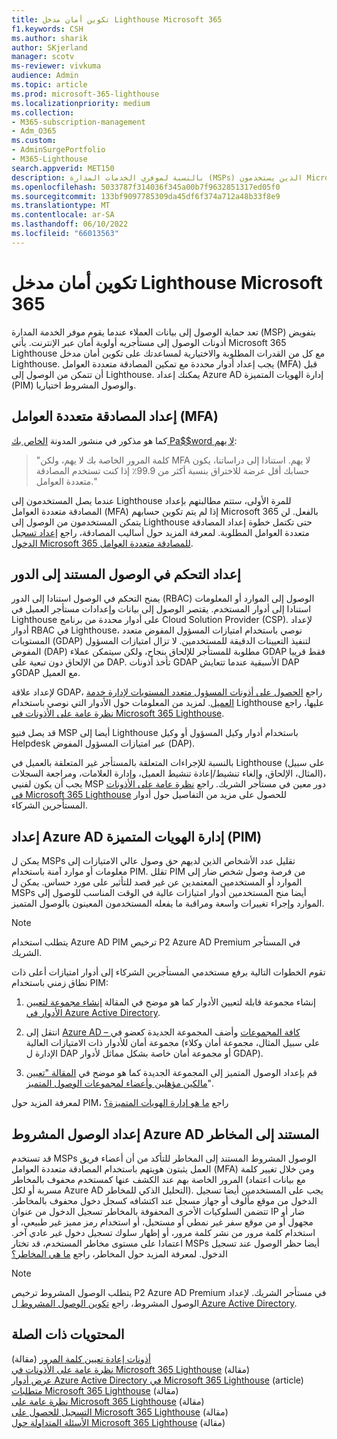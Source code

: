 ```yaml
---
title: تكوين أمان مدخل Lighthouse Microsoft 365
f1.keywords: CSH
ms.author: sharik
author: SKjerland
manager: scotv
ms-reviewer: vivkuma
audience: Admin
ms.topic: article
ms.prod: microsoft-365-lighthouse
ms.localizationpriority: medium
ms.collection:
- M365-subscription-management
- Adm_O365
ms.custom:
- AdminSurgePortfolio
- M365-Lighthouse
search.appverid: MET150
description: بالنسبة لموفري الخدمات المدارة (MSPs) الذين يستخدمون Microsoft 365 Lighthouse، تعرف على كيفية تكوين أمان المدخل.
ms.openlocfilehash: 5033787f314036f345a00b7f9632851317ed05f0
ms.sourcegitcommit: 133bf9097785309da45df6f374a712a48b33f8e9
ms.translationtype: MT
ms.contentlocale: ar-SA
ms.lasthandoff: 06/10/2022
ms.locfileid: "66013563"
---
```

# <a name="configure-microsoft-365-lighthouse-portal-security"></a>تكوين أمان مدخل Lighthouse Microsoft 365

تعد حماية الوصول إلى بيانات العملاء عندما يقوم موفر الخدمة المدارة (MSP) بتفويض أذونات الوصول إلى مستأجريه أولوية أمان عبر الإنترنت. يأتي Microsoft 365 Lighthouse مع كل من القدرات المطلوبة والاختيارية لمساعدتك على تكوين أمان مدخل Lighthouse. يجب إعداد أدوار محددة مع تمكين المصادقة متعددة العوامل (MFA) قبل أن تتمكن من الوصول إلى Lighthouse. يمكنك إعداد Azure AD إدارة الهويات المتميزة (PIM) والوصول المشروط اختياريا.

## <a name="set-up-multifactor-authentication-mfa"></a>إعداد المصادقة متعددة العوامل (MFA)

كما هو مذكور في منشور المدونة [الخاص بك Pa$$word لا يهم](https://techcommunity.microsoft.com/t5/azure-active-directory-identity/your-pa-word-doesn-t-matter/ba-p/731984):

> "كلمة المرور الخاصة بك لا يهم، ولكن MFA لا يهم. استنادا إلى دراساتنا، يكون حسابك أقل عرضة للاختراق بنسبة أكثر من 99.9٪ إذا كنت تستخدم المصادقة متعددة العوامل."

عندما يصل المستخدمون إلى Lighthouse للمرة الأولى، ستتم مطالبتهم بإعداد المصادقة متعددة العوامل (MFA) إذا لم يتم تكوين حسابهم Microsoft 365 بالفعل. لن يتمكن المستخدمون من الوصول إلى Lighthouse حتى تكتمل خطوة إعداد المصادقة متعددة العوامل المطلوبة. لمعرفة المزيد حول أساليب المصادقة، راجع [إعداد تسجيل الدخول Microsoft 365 للمصادقة متعددة العوامل](https://support.microsoft.com/office/ace1d096-61e5-449b-a875-58eb3d74de14).

## <a name="set-up-role-based-access-control"></a>إعداد التحكم في الوصول المستند إلى الدور

يمنح التحكم في الوصول استنادا إلى الدور (RBAC) الوصول إلى الموارد أو المعلومات استنادا إلى أدوار المستخدم. يقتصر الوصول إلى بيانات وإعدادات مستأجر العميل في Lighthouse على أدوار محددة من برنامج Cloud Solution Provider (CSP). لإعداد أدوار RBAC في Lighthouse، نوصي باستخدام امتيازات المسؤول المفوض متعدد المستويات (GDAP) لتنفيذ التعيينات الدقيقة للمستخدمين. لا تزال امتيازات المسؤول المفوض (DAP) مطلوبة للمستأجر للإلحاق بنجاح، ولكن سيتمكن عملاء GDAP فقط قريبا من الإلحاق دون تبعية على DAP. تأخذ أذونات GDAP الأسبقية عندما تتعايش DAP وGDAP مع العميل.

لإعداد علاقة GDAP، راجع [الحصول على أذونات المسؤول متعدد المستويات لإدارة خدمة العميل](/partner-center/gdap-obtain-admin-permissions-to-manage-customer). لمزيد من المعلومات حول الأدوار التي نوصي باستخدام Lighthouse عليها، راجع [نظرة عامة على الأذونات في Microsoft 365 Lighthouse](m365-lighthouse-overview-of-permissions.md).

قد يصل فنيو MSP أيضا إلى Lighthouse باستخدام أدوار وكيل المسؤول أو وكيل Helpdesk عبر امتيازات المسؤول المفوض (DAP).

بالنسبة للإجراءات المتعلقة بالمستأجر غير المتعلقة بالعميل في Lighthouse (على سبيل المثال، الإلحاق، وإلغاء تنشيط/إعادة تنشيط العميل، وإدارة العلامات، ومراجعة السجلات)، يجب أن يكون لفنيي MSP دور معين في مستأجر الشريك. راجع [نظرة عامة على الأذونات في Microsoft 365 Lighthouse](m365-lighthouse-overview-of-permissions.md) للحصول على مزيد من التفاصيل حول أدوار المستأجرين الشركاء.

## <a name="set-up-azure-ad-privileged-identity-management-pim"></a>إعداد Azure AD إدارة الهويات المتميزة (PIM)

يمكن ل MSPs تقليل عدد الأشخاص الذين لديهم حق وصول عالي الامتيازات إلى معلومات أو موارد آمنة باستخدام PIM. تقلل PIM من فرصة وصول شخص ضار إلى الموارد أو المستخدمين المعتمدين عن غير قصد للتأثير على مورد حساس. يمكن ل MSPs أيضا منح المستخدمين أدوار امتيازات عالية في الوقت المناسب للوصول إلى الموارد وإجراء تغييرات واسعة ومراقبة ما يفعله المستخدمون المعينون بالوصول المتميز.

> [!NOTE]
> يتطلب استخدام Azure AD PIM ترخيص P2 Azure AD Premium في المستأجر الشريك.

تقوم الخطوات التالية برفع مستخدمي المستأجرين الشركاء إلى أدوار امتيازات أعلى ذات نطاق زمني باستخدام PIM:

1. إنشاء مجموعة قابلة لتعيين الأدوار كما هو موضح في المقالة [إنشاء مجموعة لتعيين الأدوار في Azure Active Directory](/azure/active-directory/roles/groups-create-eligible).

2. انتقل إلى [Azure AD – كافة المجموعات](https://portal.azure.com/#blade/Microsoft_AAD_IAM/GroupsManagementMenuBlade/AllGroups) وأضف المجموعة الجديدة كعضو في مجموعة أمان للأدوار ذات الامتيازات العالية (على سبيل المثال، مجموعة أمان وكلاء الإدارة ل DAP أو مجموعة أمان خاصة بشكل مماثل لأدوار GDAP).

3. قم بإعداد الوصول المتميز إلى المجموعة الجديدة كما هو موضح في [المقالة "تعيين مالكين مؤهلين وأعضاء لمجموعات الوصول المتميز](/azure/active-directory/privileged-identity-management/groups-assign-member-owner)".

لمعرفة المزيد حول PIM، راجع [ما هو إدارة الهويات المتميزة؟](/azure/active-directory/privileged-identity-management/pim-configure)

## <a name="set-up-risk-based-azure-ad-conditional-access"></a>إعداد الوصول المشروط Azure AD المستند إلى المخاطر

قد تستخدم MSPs الوصول المشروط المستند إلى المخاطر للتأكد من أن أعضاء فريق العمل يثبتون هويتهم باستخدام المصادقة متعددة العوامل (MFA) ومن خلال تغيير كلمة المرور الخاصة بهم عند الكشف عنها كمستخدم محفوف بالمخاطر (مع بيانات اعتماد مسربة أو لكل Azure AD التحليل الذكي للمخاطر). يجب على المستخدمين أيضا تسجيل الدخول من موقع مألوف أو جهاز مسجل عند اكتشافه كسجل دخول محفوف بالمخاطر. تتضمن السلوكيات الأخرى المحفوفة بالمخاطر تسجيل الدخول من عنوان IP ضار أو مجهول أو من موقع سفر غير نمطي أو مستحيل، أو استخدام رمز مميز غير طبيعي، أو استخدام كلمة مرور من نشر كلمة مرور، أو إظهار سلوك تسجيل دخول غير عادي آخر. اعتمادا على مستوى مخاطر المستخدم، قد تختار MSPs أيضا حظر الوصول عند تسجيل الدخول. لمعرفة المزيد حول المخاطر، راجع [ما هي المخاطر؟](/azure/active-directory/identity-protection/concept-identity-protection-risks)

> [!NOTE]
> يتطلب الوصول المشروط ترخيص P2 Azure AD Premium في مستأجر الشريك. لإعداد الوصول المشروط، راجع [تكوين الوصول المشروط ل Azure Active Directory](/appcenter/general/configuring-aad-conditional-access).

## <a name="related-content"></a>المحتويات ذات الصلة

[أذونات إعادة تعيين كلمة المرور](/azure/active-directory/roles/permissions-reference#password-reset-permissions) (مقالة)\
[نظرة عامة على الأذونات في Microsoft 365 Lighthouse](m365-lighthouse-overview-of-permissions.md) (مقالة)\
[عرض أدوار Azure Active Directory في Microsoft 365 Lighthouse](m365-lighthouse-view-your-roles.md) (article)\
[متطلبات Microsoft 365 Lighthouse](m365-lighthouse-requirements.md) (مقالة)\
[نظرة عامة على Microsoft 365 Lighthouse](m365-lighthouse-overview.md) (مقالة)\
[التسجيل للحصول على Microsoft 365 Lighthouse](m365-lighthouse-sign-up.md) (مقالة)\
[الأسئلة المتداولة حول Microsoft 365 Lighthouse](m365-lighthouse-faq.yml) (مقالة)